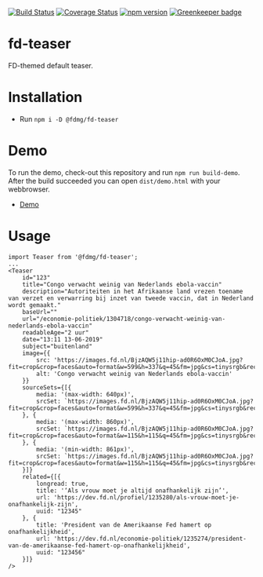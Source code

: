 [![Build Status](https://travis-ci.org/FDMediagroep/fd-ts-react-teaser.svg?branch=master)](https://travis-ci.org/FDMediagroep/fd-ts-react-teaser)
[![Coverage Status](https://coveralls.io/repos/github/FDMediagroep/fd-ts-react-teaser/badge.svg?branch=master)](https://coveralls.io/github/FDMediagroep/fd-ts-react-teaser?branch=master)
[![npm version](https://badge.fury.io/js/%40fdmg%2Ffd-teaser.svg)](https://badge.fury.io/js/%40fdmg%2Ffd-teaser)
[![Greenkeeper badge](https://badges.greenkeeper.io/FDMediagroep/fd-ts-react-teaser.svg)](https://greenkeeper.io/)

# fd-teaser
FD-themed default teaser.

# Installation
* Run `npm i -D @fdmg/fd-teaser`

# Demo
To run the demo, check-out this repository and run `npm run build-demo`.
After the build succeeded you can open `dist/demo.html` with your webbrowser.
* [Demo](http://static.fd.nl/react/teaser/demo.html)

# Usage
```
import Teaser from '@fdmg/fd-teaser';
...
<Teaser
    id="123"
    title="Congo verwacht weinig van Nederlands ebola-vaccin"
    description="Autoriteiten in het Afrikaanse land vrezen toename van verzet en verwarring bij inzet van tweede vaccin, dat in Nederland wordt gemaakt."
    baseUrl=""
    url="/economie-politiek/1304718/congo-verwacht-weinig-van-nederlands-ebola-vaccin"
    readableAge="2 uur"
    date="13:11 13-06-2019"
    subject="buitenland"
    image={{
        src: 'https://images.fd.nl/BjzAQW5j11hip-ad0R6OxM0CJoA.jpg?fit=crop&crop=faces&auto=format&w=599&h=337&q=45&fm=jpg&cs=tinysrgb&rect=.0%2C.0787992495309568%2C.9999999999999999%2C.8442776735459663',
        alt: 'Congo verwacht weinig van Nederlands ebola-vaccin'
    }}
    sourceSets={[{
        media: '(max-width: 640px)',
        srcSet: `https://images.fd.nl/BjzAQW5j11hip-ad0R6OxM0CJoA.jpg?fit=crop&crop=faces&auto=format&w=599&h=337&q=45&fm=jpg&cs=tinysrgb&rect=.0%2C.0787992495309568%2C.9999999999999999%2C.8442776735459663`
    }, {
        media: '(max-width: 860px)',
        srcSet: `https://images.fd.nl/BjzAQW5j11hip-ad0R6OxM0CJoA.jpg?fit=crop&crop=faces&auto=format&w=115&h=115&q=45&fm=jpg&cs=tinysrgb&rect=.16125%2C.0%2C.66625%2C.9999999999999999`
    }, {
        media: '(min-width: 861px)',
        srcSet: `https://images.fd.nl/BjzAQW5j11hip-ad0R6OxM0CJoA.jpg?fit=crop&crop=faces&auto=format&w=115&h=115&q=45&fm=jpg&cs=tinysrgb&rect=.16125%2C.0%2C.66625%2C.9999999999999999`
    }]}
    related={[{
        longread: true,
        title: '‘Als vrouw moet je altijd onafhankelijk zijn’',
        url: 'https://dev.fd.nl/profiel/1235280/als-vrouw-moet-je-onafhankelijk-zijn',
        uuid: "12345"
    }, {
        title: 'President van de Amerikaanse Fed hamert op onafhankelijkheid',
        url: 'https://dev.fd.nl/economie-politiek/1235274/president-van-de-amerikaanse-fed-hamert-op-onafhankelijkheid',
        uuid: "123456"
    }]}    
/>
```
